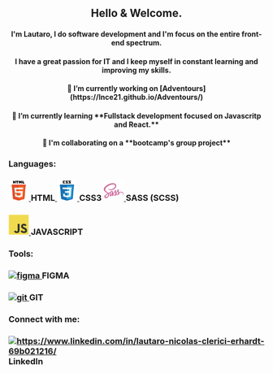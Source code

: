 <h2 align="center">Hello & Welcome.</h2>
<h4 align="center">I'm Lautaro, I do software development and I'm focus on the entire front-end spectrum.</h4>
<h4 align="center">I have a great passion for IT and I keep myself in constant learning and improving my skills.</h4>
<h4 align="center">🔭 I’m currently working on [Adventours](https://lnce21.github.io/Adventours/)</h4>
<h4 align="center">🌱 I’m currently learning **Fullstack development focused on Javascritp and React.**</h4>
<h4 align="center">👯 I'm collaborating on a **bootcamp's group project**</h4>

<h3 align="left">Languages:</h3>
<p align="left">
<h3 align="left"><a href="https://www.w3.org/html/" target="_blank"> <img src="https://raw.githubusercontent.com/devicons/devicon/master/icons/html5/html5-original-wordmark.svg" alt="html5" width="40" height="40"/>  </a>HTML<a href="https://www.w3schools.com/css/" target="_blank"> <img src="https://raw.githubusercontent.com/devicons/devicon/master/icons/css3/css3-original-wordmark.svg" alt="css3" width="40" height="40"/>  </a>CSS3 
<a href="https://sass-lang.com" target="_blank"> <img src="https://raw.githubusercontent.com/devicons/devicon/master/icons/sass/sass-original.svg" alt="sass" width="40" height="40"/>    </a> SASS (SCSS)</h3>
<h3 align="left"><a href="https://developer.mozilla.org/en-US/docs/Web/JavaScript" target="_blank"> <img src="https://raw.githubusercontent.com/devicons/devicon/master/icons/javascript/javascript-original.svg" alt="javascript" width="40" height="40"/>  </a>JAVASCRIPT</h3>
</p>
 
<h3 align="left">Tools:</h3>
<p align="left">
<h3 align="left"><a href="https://www.figma.com/" target="_blank"> <img src="https://www.vectorlogo.zone/logos/figma/figma-icon.svg" alt="figma" width="40" height="40"/>  </a>FIGMA</h3>
<h3 align="left"><a href="https://git-scm.com/" target="_blank"> <img src="https://www.vectorlogo.zone/logos/git-scm/git-scm-icon.svg" alt="git" width="40" height="40"/>  </a>GIT</h3>
</p>

<h3 align="left">Connect with me:</h3>
<p align="left">
<h3 align="left"><a href="https://linkedin.com/in/https://www.linkedin.com/in/lautaro-nicolas-clerici-erhardt-69b021216/" target="blank"><img align="center" src="https://raw.githubusercontent.com/rahuldkjain/github-profile-readme-generator/master/src/images/icons/Social/linked-in-alt.svg" alt="https://www.linkedin.com/in/lautaro-nicolas-clerici-erhardt-69b021216/" height="30" width="40" />  </a>LinkedIn</h3>
</p>



